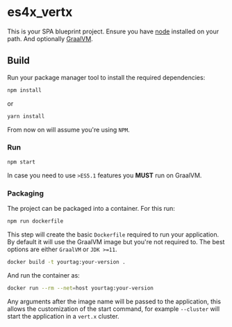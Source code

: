 # es4x_vertx

This is your SPA blueprint project. Ensure you have [node](https://www.nodejs.org) installed
on your path. And optionally [GraalVM](https://www.graalvm.org).

## Build

Run your package manager tool to install the required dependencies:

```sh
npm install
```

or

```sh
yarn install
```

From now on will assume you're using `NPM`.

### Run

```sh
npm start
```

In case you need to use `>ES5.1` features you **MUST** run on GraalVM.

### Packaging

The project can be packaged into a container. For this run:

```sh
npm run dockerfile
```

This step will create the basic `Dockerfile` required to run your application. By default it will use the GraalVM image
but you're not required to. The best options are either `GraalVM` or `JDK >=11`.


```sh
docker build -t yourtag:your-version .
```

And run the container as:

```sh
docker run --rm --net=host yourtag:your-version
```

Any arguments after the image name will be passed to the application, this allows the customization of the start command, for example `--cluster` will start the application in a `vert.x` cluster.
